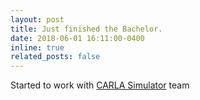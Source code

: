 ```yaml
---
layout: post
title: Just finished the Bachelor.
date: 2018-06-01 16:11:00-0400
inline: true
related_posts: false
---
```


Started to work with <a href="https://carla.org">CARLA Simulator</a> team